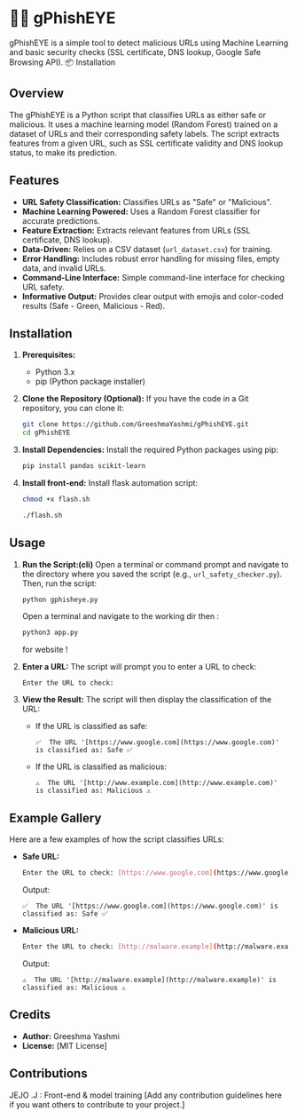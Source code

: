 # 🕵️‍♂️ gPhishEYE

gPhishEYE is a simple tool to detect malicious URLs using Machine Learning and basic security checks (SSL certificate, DNS lookup, Google Safe Browsing API).
📦 Installation

## Overview

The gPhishEYE is a Python script that classifies URLs as either safe or malicious. It uses a machine learning model (Random Forest) trained on a dataset of URLs and their corresponding safety labels.  The script extracts features from a given URL, such as SSL certificate validity and DNS lookup status, to make its prediction.

## Features

* **URL Safety Classification:** Classifies URLs as "Safe" or "Malicious".
* **Machine Learning Powered:** Uses a Random Forest classifier for accurate predictions.
* **Feature Extraction:** Extracts relevant features from URLs (SSL certificate, DNS lookup).
* **Data-Driven:** Relies on a CSV dataset (`url_dataset.csv`) for training.
* **Error Handling:** Includes robust error handling for missing files, empty data, and invalid URLs.
* **Command-Line Interface:** Simple command-line interface for checking URL safety.
* **Informative Output:** Provides clear output with emojis and color-coded results (Safe - Green, Malicious - Red).

## Installation

1.  **Prerequisites:**
    * Python 3.x
    * pip (Python package installer)

2.  **Clone the Repository (Optional):**
    If you have the code in a Git repository, you can clone it:
    ```bash
    git clone https://github.com/GreeshmaYashmi/gPhishEYE.git
    cd gPhishEYE
    ```

3.  **Install Dependencies:**
    Install the required Python packages using pip:
    ```bash
    pip install pandas scikit-learn
    ```

4. **Install front-end:**
   Install flask automation script:
   ```bash
   chmod +x flash.sh
   ```
   ```bash
   ./flash.sh
   ```

## Usage

1.  **Run the Script:(cli)**
    Open a terminal or command prompt and navigate to the directory where you saved the script (e.g., `url_safety_checker.py`).  Then, run the script:
    ```bash
    python gphisheye.py
    ```
    Open a terminal and navigate to the working dir then :
    ```bash
    python3 app.py
    ```
    for website !

3.  **Enter a URL:**
    The script will prompt you to enter a URL to check:
    ```
    Enter the URL to check:
    ```

4.  **View the Result:**
    The script will then display the classification of the URL:
    * If the URL is classified as safe:
        ```
        ✅  The URL '[https://www.google.com](https://www.google.com)' is classified as: Safe ✅
        ```
    * If the URL is classified as malicious:
        ```
        ⚠️  The URL '[http://www.example.com](http://www.example.com)' is classified as: Malicious ⚠️
        ```

## Example Gallery

Here are a few examples of how the script classifies URLs:

* **Safe URL:**
    ```bash
    Enter the URL to check: [https://www.google.com](https://www.google.com)
    ```
    Output:
    ```
    ✅  The URL '[https://www.google.com](https://www.google.com)' is classified as: Safe ✅
    ```

* **Malicious URL:**
    ```bash
    Enter the URL to check: [http://malware.example](http://malware.example)
    ```
    Output:
    ```
    ⚠️  The URL '[http://malware.example](http://malware.example)' is classified as: Malicious ⚠️
    ```

## Credits

* **Author:** Greeshma Yashmi
* **License:** [MIT License]

## Contributions

JEJO .J : Front-end & model training 
[Add any contribution guidelines here if you want others to contribute to your project.]
